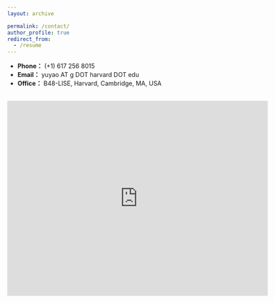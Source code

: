 ```yaml
---
layout: archive

permalink: /contact/
author_profile: true
redirect_from:
  - /resume
---
```


- **Phone：** (+1) 617 256 8015
- **Email：** yuyao AT g DOT harvard DOT edu
- **Office：** B48-LISE, Harvard, Cambridge, MA, USA
<br/>

<iframe src="https://www.google.com/maps/embed?pb=!1m18!1m12!1m3!1d2947.3685429456805!2d-71.11897338792116!3d42.37729487107115!2m3!1f0!2f0!3f0!3m2!1i1024!2i768!4f13.1!3m3!1m2!1s0x89e377416a724fd9%3A0x9f1d6fa7e54e3c17!2sThe%20Laboratory%20for%20Integrated%20Science%20and%20Engineering!5e0!3m2!1sen!2sus!4v1705781444431!5m2!1sen!2sus" width="600" height="450" style="border:0;" allowfullscreen="" loading="lazy" referrerpolicy="no-referrer-when-downgrade"></iframe>

